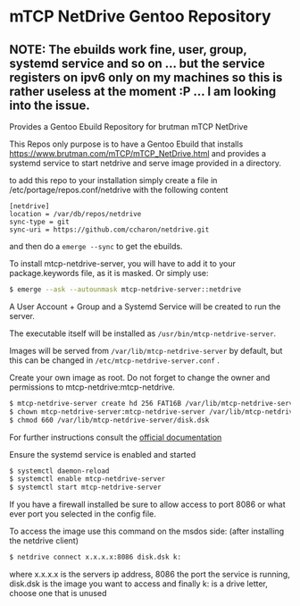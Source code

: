 # mTCP NetDrive Gentoo Repository

## NOTE: The ebuilds work fine, user, group, systemd service and so on ... but the service registers on ipv6 only on my machines so this is rather useless at the moment :P ... I am looking into the issue.

Provides a Gentoo Ebuild Repository for brutman mTCP NetDrive

This Repos only purpose is to have a Gentoo Ebuild that installs https://www.brutman.com/mTCP/mTCP_NetDrive.html and provides a systemd service to start netdrive and serve image provided in a directory. 


to add this repo to your installation simply create a file in /etc/portage/repos.conf/netdrive with the following content

```
[netdrive]
location = /var/db/repos/netdrive
sync-type = git
sync-uri = https://github.com/ccharon/netdrive.git
```
and then do a `emerge --sync` to get the ebuilds.

To install mtcp-netdrive-server, you will have to add it to your package.keywords file, as it is masked. Or simply use:
```bash
$ emerge --ask --autounmask mtcp-netdrive-server::netdrive
```
 
A User Account + Group and a Systemd Service will be created to run the server.

The executable itself will be installed as ```/usr/bin/mtcp-netdrive-server```.

Images will be served from ```/var/lib/mtcp-netdrive-server``` by default, but this can be changed in ```/etc/mtcp-netdrive-server.conf``` .

Create your own image as root. Do not forget to change the owner and permissions to mtcp-netdrive:mtcp-netdrive.
```bash
$ mtcp-netdrive-server create hd 256 FAT16B /var/lib/mtcp-netdrive-server/disk.dsk
$ chown mtcp-netdrive-server:mtcp-netdrive-server /var/lib/mtcp-netdrive-server/disk.dsk
$ chmod 660 /var/lib/mtcp-netdrive-server/disk.dsk
```

For further instructions consult the [official documentation](https://docs.google.com/document/d/1MZ_a4NHpfql5y9rwRYa2JoyXFiw6r1oLEeLGFysDEG8)

Ensure the systemd service is enabled and started
```bash
$ systemctl daemon-reload
$ systemctl enable mtcp-netdrive-server
$ systemctl start mtcp-netdrive-server
```

If you have a firewall installed be sure to allow access to port 8086 or what ever port you selected in the config file.

To access the image use this command on the msdos side: (after installing the netdrive client)
```bash
$ netdrive connect x.x.x.x:8086 disk.dsk k:
```
where x.x.x.x is the servers ip address, 8086 the port the service is running, disk.dsk is the image you want to access and finally k: is a drive letter, choose one that is unused
